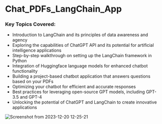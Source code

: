 # Chat_PDFs_LangChain_App

### Key Topics Covered:
- Introduction to LangChain and its principles of data awareness and agency
- Exploring the capabilities of ChatGPT API and its potential for artificial intelligence applications
- Step-by-step walkthrough on setting up the LangChain framework in Python
- Integration of Huggingface language models for enhanced chatbot functionality
- Building a project-based chatbot application that answers questions based on your PDFs
- Optimizing your chatbot for efficient and accurate responses
- Best practices for leveraging open-source GPT models, including GPT-3.5 and GPT-4
- Unlocking the potential of ChatGPT and LangChain to create innovative applications

![Screenshot from 2023-12-20 12-25-21](https://github.com/DJ-Manjaray/Chat_PDFs_LangChain_App/assets/108486638/8549d747-c931-4183-81c1-88da42373c4b)
